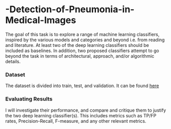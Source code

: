 # -Detection-of-Pneumonia-in-Medical-Images
The goal of this task is to explore a range of machine learning classifiers, inspired by the various models and categories and beyond i.e. from reading and literature. At least two of the deep learning classifiers should be included as baselines. In addition, two proposed classifiers attempt to go beyond the task in terms of architectural, approach, and/or algorithmic details. 

### Dataset
The dataset is divided into train, test, and validation. It can be found [here](https://drive.google.com/drive/folders/1wxB8BC5JRoX-BBXmXRxFxzPiOM2Af-xN)

### Evaluating Results
I will investigate their performance, and compare and critique them to justify the two deep learning classifier(s). This includes metrics such as TP/FP rates, Precision-Recall, F-measure, and any other relevant metrics.
